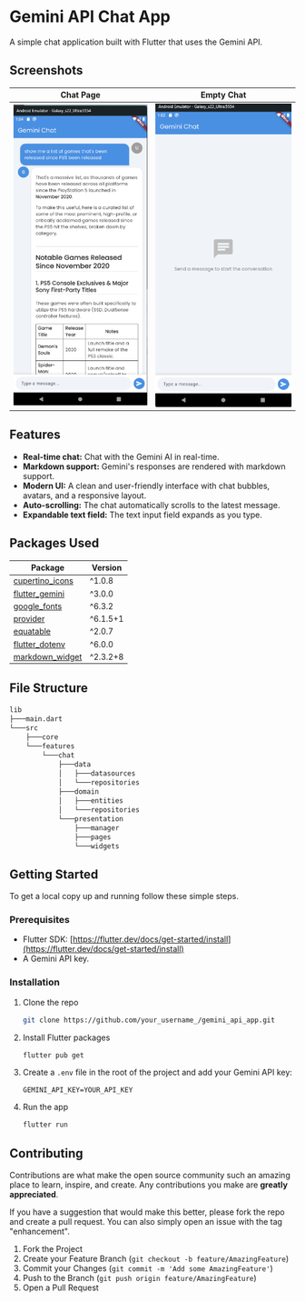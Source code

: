 # Gemini API Chat App

A simple chat application built with Flutter that uses the Gemini API.

## Screenshots

| Chat Page | Empty Chat |
| :---: | :---: |
| ![Chat Page](screenshots/chat_page.png) | ![Empty Chat](screenshots/empty_chat.png) |

## Features

*   **Real-time chat:** Chat with the Gemini AI in real-time.
*   **Markdown support:** Gemini's responses are rendered with markdown support.
*   **Modern UI:** A clean and user-friendly interface with chat bubbles, avatars, and a responsive layout.
*   **Auto-scrolling:** The chat automatically scrolls to the latest message.
*   **Expandable text field:** The text input field expands as you type.

## Packages Used

| Package | Version |
| --- | --- |
| [cupertino_icons](https://pub.dev/packages/cupertino_icons) | ^1.0.8 |
| [flutter_gemini](https://pub.dev/packages/flutter_gemini) | ^3.0.0 |
| [google_fonts](https://pub.dev/packages/google_fonts) | ^6.3.2 |
| [provider](https://pub.dev/packages/provider) | ^6.1.5+1 |
| [equatable](https://pub.dev/packages/equatable) | ^2.0.7 |
| [flutter_dotenv](https://pub.dev/packages/flutter_dotenv) | ^6.0.0 |
| [markdown_widget](https://pub.dev/packages/markdown_widget) | ^2.3.2+8 |

## File Structure

```
lib
├───main.dart
└───src
    ├───core
    └───features
        └───chat
            ├───data
            │   ├───datasources
            │   └───repositories
            ├───domain
            │   ├───entities
            │   └───repositories
            └───presentation
                ├───manager
                ├───pages
                └───widgets
```

## Getting Started

To get a local copy up and running follow these simple steps.

### Prerequisites

*   Flutter SDK: [https://flutter.dev/docs/get-started/install](https://flutter.dev/docs/get-started/install)
*   A Gemini API key.

### Installation

1.  Clone the repo
    ```sh
    git clone https://github.com/your_username_/gemini_api_app.git
    ```
2.  Install Flutter packages
    ```sh
    flutter pub get
    ```
3.  Create a `.env` file in the root of the project and add your Gemini API key:
    ```
    GEMINI_API_KEY=YOUR_API_KEY
    ```
4.  Run the app
    ```sh
    flutter run
    ```

## Contributing

Contributions are what make the open source community such an amazing place to learn, inspire, and create. Any contributions you make are **greatly appreciated**.

If you have a suggestion that would make this better, please fork the repo and create a pull request. You can also simply open an issue with the tag "enhancement".

1.  Fork the Project
2.  Create your Feature Branch (`git checkout -b feature/AmazingFeature`)
3.  Commit your Changes (`git commit -m 'Add some AmazingFeature'`)
4.  Push to the Branch (`git push origin feature/AmazingFeature`)
5.  Open a Pull Request
